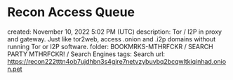 # Recon Access Queue

created: November 10, 2022 5:02 PM (UTC)
description: Tor / I2P in proxy and gateway. Just like tor2web, access .onion and .i2p domains without running Tor or I2P software.
folder: BOOKMRKS-MTHRFCKR / SEARCH PARTY MTHRFCKR! / Search Engines
tags: Search
url: https://recon222tttn4ob7ujdhbn3s4gjre7netvzybuvbq2bcqwltkiqinhad.onion.pet